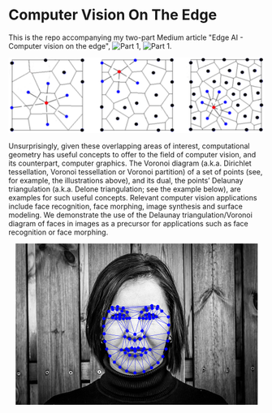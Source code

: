 # Computer Vision On The Edge
This is the repo accompanying my two-part Medium article "Edge AI - Computer vision on the edge", ![Part 1](https://medium.com/datadriveninvestor/edge-ai-computer-vision-on-the-edge-dfa4ad604651), ![Part 1](https://medium.com/datadriveninvestor/edge-ai-computer-vision-on-the-edge-dfa4ad604651).

![Voronoi diagrams](https://github.com/cm230/Computational-Geometry/blob/master/VoronoiDiagram.png)

Unsurprisingly, given these overlapping areas of interest, computational geometry has useful concepts to offer to the field of computer vision, and its counterpart, computer graphics. The Voronoi diagram (a.k.a. Dirichlet tessellation, Voronoi tessellation or Voronoi partition) of a set of points (see, for example, the illustrations above), and its dual, the points’ Delaunay triangulation (a.k.a. Delone triangulation; see the example below), are examples for such useful concepts. Relevant computer vision applications include face recognition, face morphing, image synthesis and surface modeling. We demonstrate the use of the Delaunay triangulation/Voronoi diagram of faces in images as a precursor for applications such as face recognition or face morphing.

<p align="center">
  <img src="https://github.com/cm230/Computational-Geometry/blob/master/Delaunay2.png"/>
</p>
